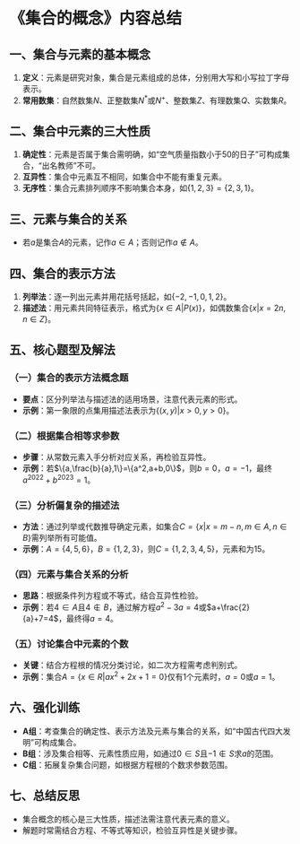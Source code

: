 # 《集合的概念》内容总结
## 一、集合与元素的基本概念
1. **定义**：元素是研究对象，集合是元素组成的总体，分别用大写和小写拉丁字母表示。
2. **常用数集**：自然数集$N$、正整数集$N^*$或$N^+$、整数集$Z$、有理数集$Q$、实数集$R$。

## 二、集合中元素的三大性质
1. **确定性**：元素是否属于集合需明确，如“空气质量指数小于50的日子”可构成集合，“出名教师”不可。
2. **互异性**：集合中元素互不相同，如集合中不能有重复元素。
3. **无序性**：集合元素排列顺序不影响集合本身，如$\{1,2,3\}=\{2,3,1\}$。

## 三、元素与集合的关系
- 若$a$是集合$A$的元素，记作$a\in A$；否则记作$a\notin A$。

## 四、集合的表示方法
1. **列举法**：逐一列出元素并用花括号括起，如$\{-2,-1,0,1,2\}$。
2. **描述法**：用元素共同特征表示，格式为$\{x\in A|P(x)\}$，如偶数集合$\{x|x=2n,n\in Z\}$。

## 五、核心题型及解法
### （一）集合的表示方法概念题
- **要点**：区分列举法与描述法的适用场景，注意代表元素的形式。
- **示例**：第一象限的点集用描述法表示为$\{(x,y)|x>0,y>0\}$。

### （二）根据集合相等求参数
- **步骤**：从常数元素入手分析对应关系，再检验互异性。
- **示例**：若$\{a,\frac{b}{a},1\}=\{a^2,a+b,0\}$，则$b=0$，$a=-1$，最终$a^{2022}+b^{2023}=1$。

### （三）分析偏复杂的描述法
- **方法**：通过列举或代数推导确定元素，如集合$C=\{x|x=m-n,m\in A,n\in B\}$需列举所有可能值。
- **示例**：$A=\{4,5,6\}$，$B=\{1,2,3\}$，则$C=\{1,2,3,4,5\}$，元素和为15。

### （四）元素与集合关系的分析
- **思路**：根据条件列方程或不等式，结合互异性检验。
- **示例**：若$4\in A$且$4\notin B$，通过解方程$a^2-3a=4$或$a+\frac{2}{a}+7=4$，最终得$a=4$。

### （五）讨论集合中元素的个数
- **关键**：结合方程根的情况分类讨论，如二次方程需考虑判别式。
- **示例**：集合$A=\{x\in R|ax^2+2x+1=0\}$仅有1个元素时，$a=0$或$a=1$。

## 六、强化训练
- **A组**：考查集合的确定性、表示方法及元素与集合的关系，如“中国古代四大发明”可构成集合。
- **B组**：涉及集合相等、元素性质应用，如通过$0\in S$且$-1\notin S$求$a$的范围。
- **C组**：拓展复杂集合问题，如根据方程根的个数求参数范围。

## 七、总结反思
- 集合概念的核心是三大性质，描述法需注意代表元素的意义。
- 解题时常需结合方程、不等式等知识，检验互异性是关键步骤。